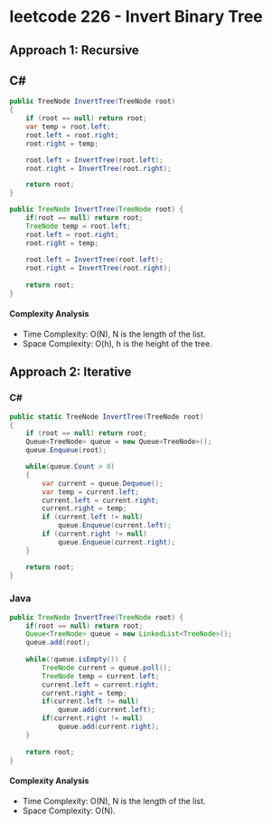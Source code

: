 # leetcode 226 - Invert Binary Tree
## Approach 1: Recursive
## C#
```C#
public TreeNode InvertTree(TreeNode root)
{
    if (root == null) return root;
    var temp = root.left;
    root.left = root.right;
    root.right = temp;

    root.left = InvertTree(root.left);
    root.right = InvertTree(root.right);

    return root;
}
```

```Java
public TreeNode InvertTree(TreeNode root) {
	if(root == null) return root;
	TreeNode temp = root.left;
	root.left = root.right;
	root.right = temp;
	
	root.left = InvertTree(root.left);
	root.right = InvertTree(root.right);
	
	return root;
}
```
#### Complexity Analysis
* Time Complexity: O(N), N is the length of the list.
* Space Complexity: O(h), h is the height of the tree.

## Approach 2: Iterative
### C#
```C#
public static TreeNode InvertTree(TreeNode root)
{
    if (root == null) return root;
    Queue<TreeNode> queue = new Queue<TreeNode>();
    queue.Enqueue(root);

    while(queue.Count > 0)
    {
        var current = queue.Dequeue();
        var temp = current.left;
        current.left = current.right;
        current.right = temp;
        if (current.left != null)
            queue.Enqueue(current.left);
        if (current.right != null)
            queue.Enqueue(current.right);
    }

    return root;
}
```

### Java
```Java
public TreeNode InvertTree(TreeNode root) {
	if(root == null) return root;
	Queue<TreeNode> queue = new LinkedList<TreeNode>();
	queue.add(root);
	
	while(!queue.isEmpty()) {
		TreeNode current = queue.poll();
		TreeNode temp = current.left;
		current.left = current.right;
		current.right = temp;
		if(current.left != null) 
			queue.add(current.left);
		if(current.right != null)
			queue.add(current.right);
	}
	
	return root;
}
```
#### Complexity Analysis
* Time Complexity: O(N), N is the length of the list.
* Space Complexity: O(N).

